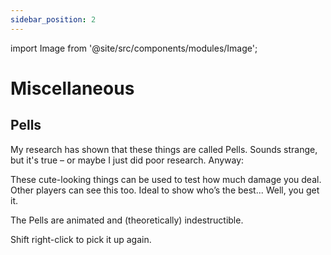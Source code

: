 ```yaml
---
sidebar_position: 2
---
```


import Image from '@site/src/components/modules/Image';

# Miscellaneous

## Pells
My research has shown that these things are called Pells. Sounds strange, but it's true – or maybe I just did poor research. Anyway:

These cute-looking things can be used to test how much damage you deal. Other players can see this too. Ideal to show who’s the best... Well, you get it.

The Pells are animated and (theoretically) indestructible.

Shift right-click to pick it up again.

<Image modId="furniture" imageId="pells.png" align="center" />